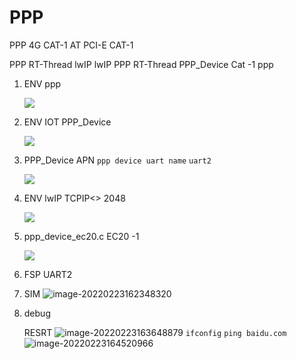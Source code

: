 #  PPP 

   PPP  4G CAT-1  AT  PCI-E  CAT-1 

   PPP  RT-Thread lwIP  lwIP  PPP  RT-Thread  PPP_Device  Cat -1  ppp 

1.  ENV  ppp 

    ![](./picture/board.png) 

2.  ENV  IOT  PPP_Device 

    ![](./picture/select_ppp_device.png) 

3.  PPP_Device  APN  ```ppp device uart name```  ```uart2```

    ![](./picture/configure_apn_modem.png) 

4.  ENV  lwIP TCPIP<>  2048 

    ![](./picture/configure_lwip.png) 

5.  ppp_device_ec20.c EC20  -1

    ![](./picture/config_ppp_device_code.png) 

6.  FSP  UART2 
7.  SIM 
   ![image-20220223162348320](picture/ppp_sim.png) 

8. debug 

    RESRT 
   ![image-20220223163648879](picture/ppp_test.png) 
    `ifconfig`  `ping baidu.com` 
   ![image-20220223164520966](picture/ppp_test1.png) 